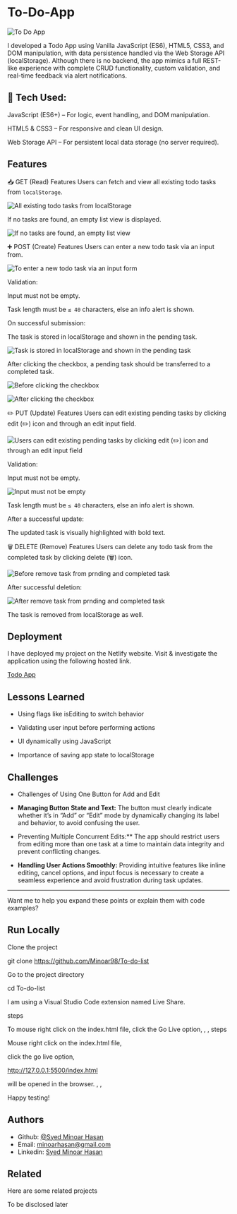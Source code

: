 # To-Do-App

![To Do App](photo/image-1.png)

I developed a Todo App using Vanilla JavaScript (ES6), HTML5, CSS3, and DOM manipulation, with data persistence handled via the Web Storage API (localStorage). Although there is no backend, the app mimics a full REST-like experience with complete CRUD functionality, custom validation, and real-time feedback via alert notifications.

## 🔧 Tech Used:

JavaScript (ES6+) – For logic, event handling, and DOM manipulation.

HTML5 & CSS3 – For responsive and clean UI design.

Web Storage API – For persistent local data storage (no server required).

## Features

📥 GET (Read) Features
Users can fetch and view all existing todo tasks from `localStorage`.

![ All existing todo tasks from `localStorage`](photo/image-2.png)

If no tasks are found, an empty list view is displayed.

![If no tasks are found, an empty list view](photo/image-3.png)

➕ POST (Create) Features
Users can enter a new todo task via an input from.

![To enter a new todo task via an input form](photo/image-12.png)

Validation:

Input must not be empty.

Task length must be `≤ 40` characters, else an info alert is shown.

On successful submission:

The task is stored in localStorage and shown in the pending task.

![Task is stored in localStorage and shown in the pending task](photo/image-9.png)

After clicking the checkbox, a pending task should be transferred to a completed task.

![ Before clicking the checkbox](photo/image-10.png)

![ After clicking the checkbox](photo/image-11.png)

✏️ PUT (Update) Features
Users can edit existing pending tasks by clicking edit (✏️) icon and through an edit input field.

![Users can edit existing pending tasks by clicking edit (✏️) icon and through an edit input field](photo/image-6.png)

Validation:

Input must not be empty.

![Input must not be empty](photo/image-4.png)

Task length must be `≤ 40` characters, else an info alert is shown.

After a successful update:

The updated task is visually highlighted with bold text.

🗑️ DELETE (Remove) Features
Users can delete any todo task from the completed task by clicking delete (🗑️) icon.

![Before remove task from prnding and completed task](photo/image-7.png)

After successful deletion:

![After remove task from prnding and completed task](photo/image-8.png)

The task is removed from localStorage as well.

## Deployment

I have deployed my project on the Netlify website. Visit & investigate the application using the following hosted link.

[Todo App ](https://vanila-js-to-do-application.netlify.app/)

## Lessons Learned

- Using flags like isEditing to switch behavior

- Validating user input before performing actions

- UI dynamically using JavaScript

- Importance of saving app state to localStorage

## Challenges

- Challenges of Using One Button for Add and Edit

- **Managing Button State and Text:**
  The button must clearly indicate whether it’s in “Add” or “Edit” mode by dynamically changing its label and behavior, to avoid confusing the user.

- Preventing Multiple Concurrent Edits:\*\*
  The app should restrict users from editing more than one task at a time to maintain data integrity and prevent conflicting changes.

- **Handling User Actions Smoothly:**
  Providing intuitive features like inline editing, cancel options, and input focus is necessary to create a seamless experience and avoid frustration during task updates.

---

Want me to help you expand these points or explain them with code examples?

## Run Locally

Clone the project

git clone https://github.com/Minoar98/To-do-list

Go to the project directory

cd To-do-list

I am using a Visual Studio Code extension named Live Share.

steps

To mouse right click on the index.html file,
click the Go Live option,
,
,
steps

Mouse right click on the index.html file,

click the go live option,

http://127.0.0.1:5500/index.html

will be opened in the browser.
,
,

Happy testing!

## Authors

- Github: [@Syed Minoar Hasan](https://github.com/Minoar98)
- Email: [minoarhasan@gmail.com](mailto:minoarhasan@gmail.com)
- Linkedin: [Syed Minoar Hasan](https://www.linkedin.com/in/syed-minaor-hasan-3404b617a/)

## Related

Here are some related projects

To be disclosed later
